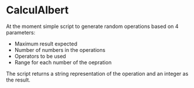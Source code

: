 # CalculAlbert
At the moment simple script to generate random operations based on 4 parameters:
- Maximum result expected
- Number of numbers in the operations
- Operators to be used
- Range for each number of the oepration

The script returns a string representation of the operation and an integer as the result.
